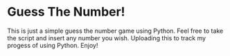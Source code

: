# Guess The Number! 
This is just a simple guess the number game using Python. Feel free to take the script and insert any number you wish. Uploading this to track my progess of using Python. Enjoy!
